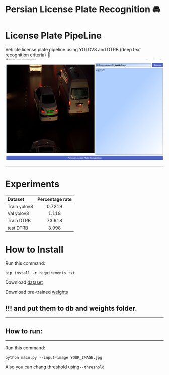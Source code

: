 # Persian License Plate Recognition 🚘
# License Plate PipeLine
Vehicle license plate pipeline using YOLOV8 and DTRB (deep text recognition criteria) 🚗
![screen shot](https://github.com/MohamadNematizadeh/Persian-License-Plate-Recognition/raw/main/License_Plate_PipeLine_UI.png?raw=true)

------
# Experiments
| Dataset |  Percentage rate | 
| :---   |   :---:   | 
|Train yolov8  |  0.7219  | 
|Val yolov8  |    1.118    |
|Train DTRB  | 73.918 | 
|test DTRB  |   3.998   |

 
# How to Install
Run this command:
```
pip install -r requirements.txt
```
Download [dataset](https://drive.google.com/drive/folders/1MR0LYsC9TAAznmS0QLGaTpkb8NU7MKve
)

Download pre-trained [weights](https://drive.google.com/drive/folders/1qZXPQfkU9xZr67AtYxdzHM4RxyukYJ-D)
## !!! and put them to db and weights folder.

-------
## How to run:
----
Run this command:
```
python main.py --input-image YOUR_IMAGE.jpg
```
Also you can chang threshold  using`--threshold`
